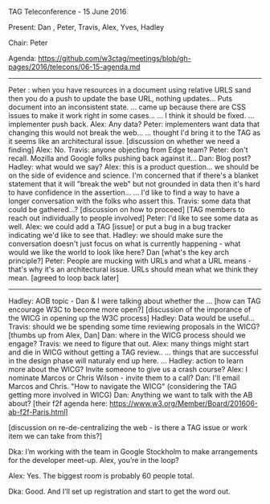 TAG Teleconference - 15 June 2016

Present: Dan , Peter, Travis, Alex, Yves, Hadley

Chair: Peter

Agenda: https://github.com/w3ctag/meetings/blob/gh-pages/2016/telecons/06-15-agenda.md

---
Peter : when you have resources in a document using relative URLS sand then you do a push to update the base URL, nothing updates... Puts document into an inconsistent state.
... came up because there are CSS issues to make it work right in some cases...
... I think it should be fixed.
... implementer push back.
Alex: Any data?
Peter: implementers want data that changing this would not break the web...
... thought I'd bring it to the TAG as it seems like an architectural issue.
[discussion on whether we need a finding]
Alex: No.
Travis: anyone objecting from Edge team?
Peter: don't recall. Mozilla and Google folks pushing back against it...
Dan: Blog post?
Hadley: what would we say?
Alex: this is a product question... we should be on the side of evidence and science. I'm concerned that if there's a blanket statement that it will "break the web" but not grounded in data then it's hard to have confidence in the assertion...
... I'd like to find a way to have a longer conversation with the folks who assert this.
Travis: some data that could be gathered...?
[discussion on how to proceed]
[TAG members to reach out individually to people involved]
Peter: I'd like to see some data as well.
Alex: we could add a TAG [issue] or put a bug in a bug tracker indicating we'd like to see that.
Hadley: we should make sure the conversation doesn't just focus on what is currently happening - what would we like the world to look like here?
Dan [what's the key arch principle?]
Peter: People are mucking with URLs and what a URL means - that's why it's an architectural issue. URLs should mean what we think they mean.
[agreed to loop back later]

---
Hadley: AOB topic - Dan & I were talking about whether the ...
[how can TAG encourage W3C to become more open?]
[discussion of the imporance of the WICG in opening up the W3C process]
Hadley: Data would be useful...
Travis: should we be spending some time reviewing proposals in the WICG?
[thumbs up from Alex, Dan]
Dan: where in the WICG process should we engage?
Travis: we need to figure that out.
Alex: many things might start and die in WICG without getting a TAG review..
... things that are successful in the design phase will naturaly end up here.
... 
Hadley: action to learn more about the WICG? Invite someone to give us a crash course?
Alex: I nominate Marcos or Chris Wilson - invite them to a call?
Dan: I'll email Marcos and Chris.
"How to navigate the WICG" (considering the TAG getting more involved in WICG)
Dan: Anything we want to talk with the AB about? 
[their f2f agenda here: https://www.w3.org/Member/Board/201606-ab-f2f-Paris.html]

[discussion on re-de-centralizing the web - is there a TAG issue or work item we can take from this?]

Dka: I’m working with the team in Google Stockholm to make arrangements for the developer meet-up.  Alex, you’re in the loop?

Alex: Yes.  The biggest room is probably 60 people total.  

Dka: Good. And I’ll set up registration and start to get the word out.

